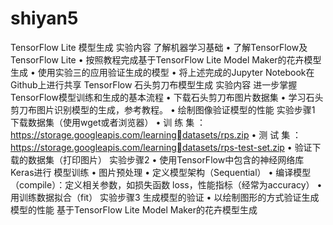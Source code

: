 # shiyan5
TensorFlow Lite 模型生成
实验内容
了解机器学习基础
• 了解TensorFlow及TensorFlow Lite
• 按照教程完成基于TensorFlow Lite Model Maker的花卉模型生成
• 使用实验三的应用验证生成的模型
• 将上述完成的Jupyter Notebook在Github上进行共享
TensorFlow 石头剪刀布模型生成
实验内容
 进一步掌握TensorFlow模型训练和生成的基本流程
• 下载石头剪刀布图片数据集
• 学习石头剪刀布图片识别模型的生成，参考教程。
• 绘制图像验证模型的性能
实验步骤1
下载数据集（使用wget或者浏览器）
• 训 练 集 ： https://storage.googleapis.com/learningdatasets/rps.zip
• 测 试 集 ： https://storage.googleapis.com/learningdatasets/rps-test-set.zip
• 验证下载的数据集（打印图片）
实验步骤2
• 使用TensorFlow中包含的神经网络库Keras进行
模型训练
• 图片预处理
• 定义模型架构（Sequential）
• 编译模型（compile）：定义相关参数，如损失函数
loss，性能指标（经常为accuracy）
• 用训练数据拟合（fit）
实验步骤3
生成模型的验证
• 以绘制图形的方式验证生成模型的性能
基于TensorFlow Lite Model Maker的花卉模型生成
